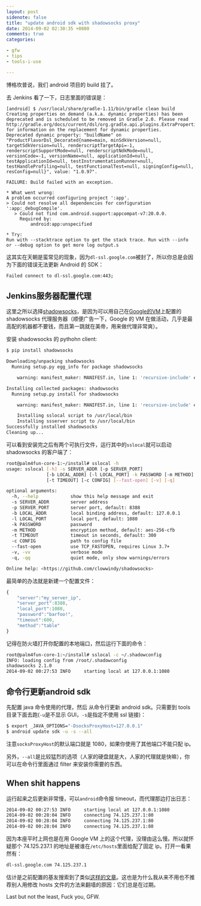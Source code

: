 ```yaml
---
layout: post
sidenote: false
title: "update android sdk with shadowsocks proxy"
date: 2014-09-02 02:30:35 +0800
comments: true
categories:

- gfw
- tips
- tools-i-use

---
```


博格坎普说，我们 android 项目的 build 挂了。

去 Jenkins 看了一下，日志里面的错误是：

```
[android] $ /usr/local/share/gradle-1.11/bin/gradle clean build
Creating properties on demand (a.k.a. dynamic properties) has been deprecated and is scheduled to be removed in Gradle 2.0. Please read http://gradle.org/docs/current/dsl/org.gradle.api.plugins.ExtraPropertiesExtension.html for information on the replacement for dynamic properties.
Deprecated dynamic property: "buildName" on "ProductFlavorDsl_Decorated{name=main, minSdkVersion=null, targetSdkVersion=null, renderscriptTargetApi=-1, renderscriptSupportMode=null, renderscriptNdkMode=null, versionCode=-1, versionName=null, applicationId=null, testApplicationId=null, testInstrumentationRunner=null, testHandleProfiling=null, testFunctionalTest=null, signingConfig=null, resConfig=null}", value: "1.0.97".

FAILURE: Build failed with an exception.

* What went wrong:
A problem occurred configuring project ':app'.
> Could not resolve all dependencies for configuration ':app:_debugCompile'.
   > Could not find com.android.support:appcompat-v7:20.0.0.
     Required by:
         android:app:unspecified

* Try:
Run with --stacktrace option to get the stack trace. Run with --info or --debug option to get more log output.s
```

这其实在天朝是蛮常见的现象，因为`dl-ssl.google.com`被封了，所以你总是会因为下面的错误无法更新 Android 的 SDK：

```bash
Failed connect to dl-ssl.google.com:443;
```

Jenkins服务器配置代理
-------------------------

这里之所以选择[shadowsocks](http://shadowsocks.org/)，是因为可以用自己在[Google的VM](https://developers.google.com/appengine/)上配置的 shadowsocks 代理服务器（顺便广告一下，Google 的 VM 在做活动，几乎是最高配的机器都不要钱，而且第一跳就在美帝，用来做代理非常爽）。

安装 shadowsocks 的 pythohn client:

```bash
$ pip install shadowsocks

Downloading/unpacking shadowsocks
  Running setup.py egg_info for package shadowsocks

    warning: manifest_maker: MANIFEST.in, line 1: 'recursive-include' expects <dir> <pattern1> <pattern2> ...

Installing collected packages: shadowsocks
  Running setup.py install for shadowsocks

    warning: manifest_maker: MANIFEST.in, line 1: 'recursive-include' expects <dir> <pattern1> <pattern2> ...

    Installing sslocal script to /usr/local/bin
    Installing ssserver script to /usr/local/bin
Successfully installed shadowsocks
Cleaning up...
```

可以看到安装完之后有两个可执行文件，运行其中的`sslocal`就可以启动 shadowsocks 的客户端了：

```bash
root@palm4fun-core-1:~/install# sslocal -h
usage: sslocal [-h] -s SERVER_ADDR [-p SERVER_PORT]
               [-b LOCAL_ADDR] [-l LOCAL_PORT] -k PASSWORD [-m METHOD]
               [-t TIMEOUT] [-c CONFIG] [--fast-open] [-v] [-q]

optional arguments:
  -h, --help            show this help message and exit
  -s SERVER_ADDR        server address
  -p SERVER_PORT        server port, default: 8388
  -b LOCAL_ADDR         local binding address, default: 127.0.0.1
  -l LOCAL_PORT         local port, default: 1080
  -k PASSWORD           password
  -m METHOD             encryption method, default: aes-256-cfb
  -t TIMEOUT            timeout in seconds, default: 300
  -c CONFIG             path to config file
  --fast-open           use TCP_FASTOPEN, requires Linux 3.7+
  -v, -vv               verbose mode
  -q, -qq               quiet mode, only show warnings/errors

Online help: <https://github.com/clowwindy/shadowsocks>
```

最简单的办法就是新建一个配置文件：

```javascript ~/.shadowconfig
{
    "server":"my_server_ip",
    "server_port":8388,
    "local_port":1080,
    "password":"barfoo!",
    "timeout":600,
    "method":"table"
}
```

记得在防火墙打开你配置的本地端口，然后运行下面的命令：

```bash
root@palm4fun-core-1:~/install# sslocal -c ~/.shadowconfig
INFO: loading config from /root/.shadowconfig
shadowsocks 2.1.0
2014-09-02 00:27:53 INFO     starting local at 127.0.0.1:1080
```


命令行更新android sdk
-------------------------

先配置 java 命令使用的代理，然后
从命令行更新 android sdk。只需要到 tools 目录下面去跑(`-u`是不显示 GUI，`-s`是指定不使用 ssl 链接)：

```bash
$ export _JAVA_OPTIONS="-DsocksProxyHost=127.0.0.1"
$ android update sdk -u -s --all
```

注意`socksProxyHost`的默认端口就是 1080，如果你使用了其他端口不能只配 ip。

另外，`--all`是比较猛烈的选项（人家的硬盘就是大，人家的代理就是快嘛），你可以在命令行里面通过 filter 来安装你需要的东西。

When shit happens
----------------------

运行起来之后更新非常慢，可以`android`命令报 timeout，而代理那边打出日志：

```bash
2014-09-02 00:27:53 INFO     starting local at 127.0.0.1:1080
2014-09-02 00:28:04 INFO     connecting 74.125.237.1:80
2014-09-02 00:28:04 INFO     connecting 74.125.237.1:80
2014-09-02 00:28:04 INFO     connecting 74.125.237.1:80
```

因为本座平时上网也是在用 Google VM 上的这个代理，没理由这么慢。所以就怀疑那个 74.125.237.1 的地址是被谁在`/etc/hosts`里面给配了固定 ip。打开一看果然有：

```bash
dl-ssl.google.com 74.125.237.1
```

估计是之前配置的基友搜索到了类似[这样的文章](http://www.programering.com/a/MjM4YTMwATA.html)。这也是为什么我从来不用也不推荐别人用修改 hosts 文件的方法来翻墙的原因：它们总是在过期。

Last but not the least, Fuck you, GFW.




